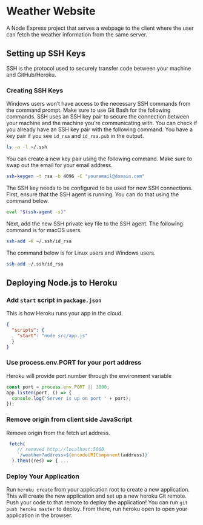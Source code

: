 # Weather Website

A Node Express project that serves a webpage to the client where the user can fetch the weather information from the same server.

## Setting up SSH Keys

SSH is the protocol used to securely transfer code between your machine and GitHub/Heroku.

### Creating SSH Keys

Windows users won’t have access to the necessary SSH commands from the command prompt. Make sure to use Git Bash for the following commands.
SSH uses an SSH key pair to secure the connection between your machine and the machine you’re communicating with. You can check if you already have an SSH key pair with the following command. You have a key pair if you see `id_rsa` and `id_rsa.pub` in the output.

```bash
ls -a -l ~/.ssh
```

You can create a new key pair using the following command. Make sure to swap out the
email for your email address.

```bash
ssh-keygen -t rsa -b 4096 -C "youremail@domain.com"
```

The SSH key needs to be configured to be used for new SSH connections. First, ensure
that the SSH agent is running. You can do that using the command below.

```bash
eval "$(ssh-agent -s)"
```

Next, add the new SSH private key file to the SSH agent. The following command is for
macOS users.

```bash
ssh-add -K ~/.ssh/id_rsa
```

The command below is for Linux users and Windows users.

```bash
ssh-add ~/.ssh/id_rsa
```

## Deploying Node.js to Heroku

### Add `start` script in `package.json`

This is how Heroku runs your app in the cloud.

```json
{
  "scripts": {
    "start": "node src/app.js"
  }
}
```

### Use process.env.PORT for your port address

Heroku will provide port number through the environment variable

```js
const port = process.env.PORT || 3000;
app.listen(port, () => {
  console.log('Server is up on port ' + port);
});
```

### Remove origin from client side JavaScript

Remove origin from the fetch url address.

```js
 fetch(
    // removed http://localhost:5000
    `/weather?address=${encodeURIComponent(address)}`
  ).then((res) => { ...
```

### Deploy Your Application

Run `heroku create` from your application root to create a new application. This will create the new application and set up a new heroku Git remote. Push your code to that remote to deploy the application!
You can run `git push heroku master` to deploy. From there, run heroku open to open your application in the browser.
